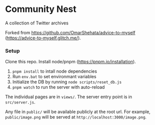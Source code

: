 # Community Nest

A collection of Twitter archives

Forked from https://github.com/OmarShehata/advice-to-myself (https://advice-to-myself.glitch.me/).

### Setup

Clone this repo. Install node/pnpm (https://pnpm.io/installation).

1. `pnpm install` to intall node dependencies
1. Run `env.bat` to set environmant variables 
1. Initialize the DB by running `node scripts/reset_db.js`
1. `pnpm watch` to run the server with auto-reload

The individual pages are in `views/`. The server entry point is in `src/server.js`.

Any file in `public/` will be available publicly at the root url. For example, `public/image.png` will be served at `http://localhost:3000/image.png`. 